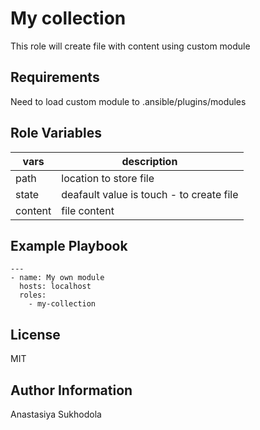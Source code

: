My collection
=========

This role will create file with content using custom module

Requirements
------------

Need to load custom module to .ansible/plugins/modules

Role Variables
--------------


| vars                  | description                              |
|-----------------------|------------------------------------------|
| path        | location to store file                   |
|state | deafault value is touch - to create file | 
|content | file content                             | 



Example Playbook
----------------


```
---
- name: My own module
  hosts: localhost
  roles:
    - my-collection
```

License
-------

MIT

Author Information
------------------

Anastasiya Sukhodola